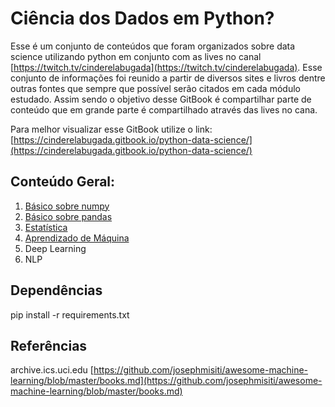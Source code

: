 # Ciência dos Dados em Python?

Esse é um conjunto de conteúdos que foram organizados sobre data science utilizando python em conjunto com as lives no canal [https://twitch.tv/cinderelabugada](https://twitch.tv/cinderelabugada). Esse conjunto de informações foi reunido a partir de diversos sites e livros dentre outras fontes que sempre que possível serão citados em cada módulo estudado. Assim sendo o objetivo desse GitBook é compartilhar parte de conteúdo que em grande parte é compartilhado através das lives no cana.

Para melhor visualizar esse GitBook utilize o link: [https://cinderelabugada.gitbook.io/python-data-science/](https://cinderelabugada.gitbook.io/python-data-science/)

## Conteúdo Geral:

1. [Básico sobre numpy](conteudo/basico-de-numpy.md)
2. [Básico sobre pandas](conteudo/basico-sobre-pandas.md)
3. [Estatística](conteudo/estatistica.md)
4. [Aprendizado de Máquina](conteudo/aprendizado-de-maquina.md)
5. Deep Learning
6. NLP

## Dependências

pip install -r requirements.txt

## Referências

archive.ics.uci.edu [https://github.com/josephmisiti/awesome-machine-learning/blob/master/books.md](https://github.com/josephmisiti/awesome-machine-learning/blob/master/books.md)

